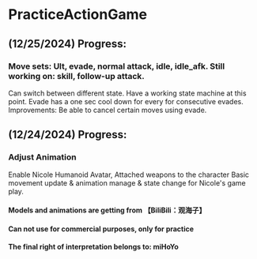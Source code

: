 # PracticeActionGame
## (12/25/2024) Progress:
### Move sets: Ult, evade, normal attack, idle, idle_afk. Still working on: skill, follow-up attack.
Can switch between different state. Have a working state machine at this point. Evade has a one sec cool down for every for consecutive evades.
Improvements: Be able to cancel certain moves using evade.


## (12/24/2024) Progress:
### Adjust Animation
Enable Nicole Humanoid Avatar, Attached weapons to the character
Basic movement update & animation manage & state change for Nicole's game play.

#### Models and animations are getting from 【BiliBili：观海子】
#### Can not use for commercial purposes, only for practice
#### The final right of interpretation belongs to: miHoYo
